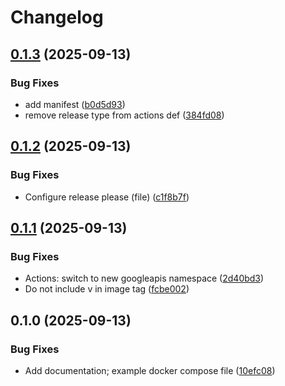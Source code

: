 # Changelog

## [0.1.3](https://github.com/itsmaxymoo/photoserv/compare/v0.1.2...0.1.3) (2025-09-13)


### Bug Fixes

* add manifest ([b0d5d93](https://github.com/itsmaxymoo/photoserv/commit/b0d5d9378993068096d00180704fdd1ea37d5810))
* remove release type from actions def ([384fd08](https://github.com/itsmaxymoo/photoserv/commit/384fd08fcaa2bd9d0bac4499535b69b9a1c8a8be))

## [0.1.2](https://github.com/itsmaxymoo/photoserv/compare/v0.1.1...v0.1.2) (2025-09-13)


### Bug Fixes

* Configure release please (file) ([c1f8b7f](https://github.com/itsmaxymoo/photoserv/commit/c1f8b7ffba83844216e372a1c1e067787751421a))

## [0.1.1](https://github.com/itsmaxymoo/photoserv/compare/v0.1.0...v0.1.1) (2025-09-13)


### Bug Fixes

* Actions: switch to new googleapis namespace ([2d40bd3](https://github.com/itsmaxymoo/photoserv/commit/2d40bd3e40251e147a4d4c3651617382f109ced6))
* Do not include v in image tag ([fcbe002](https://github.com/itsmaxymoo/photoserv/commit/fcbe00288ddc8883b2e730bf27dc9340debc3fd0))

## 0.1.0 (2025-09-13)


### Bug Fixes

* Add documentation; example docker compose file ([10efc08](https://github.com/itsmaxymoo/photoserv/commit/10efc08f2bc8c916c1507fc89920ef296d5ddcef))
